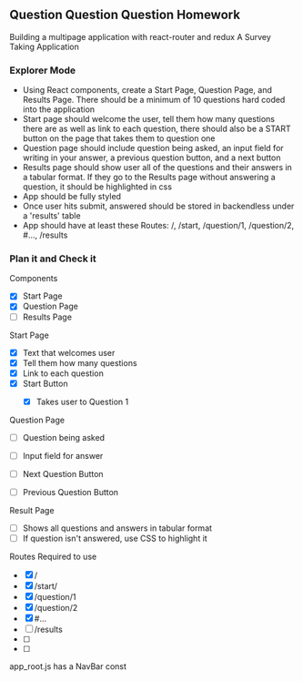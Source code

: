 ## Question Question Question Homework
Building a multipage application with react-router and redux
A Survey Taking Application

### Explorer Mode
- Using React components, create a Start Page, Question Page, and Results Page. There should be a minimum of 10 questions hard coded into the application
- Start page should welcome the user, tell them how many questions there are as well as link to each question, there should also be a START button on the page that takes them to question one
- Question page should include question being asked, an input field for writing in your answer, a previous question button, and a next button
- Results page should show user all of the questions and their answers in a tabular format. If they go to the Results page without answering a question, it should be highlighted in css
- App should be fully styled
- Once user hits submit, answered should be stored in backendless under a 'results' table
- App should have at least these Routes:
/, /start, /question/1, /question/2, #..., /results

### Plan it and Check it

Components
- [X] Start Page
- [X] Question Page
- [ ] Results Page

Start Page
- [X] Text that welcomes user
- [X] Tell them how many questions
- [X] Link to each question
- [X] Start Button
  - [X] Takes user to Question 1


Question Page
- [ ] Question being asked
- [ ] Input field for answer
- [ ] Next Question Button
- [ ] Previous Question Button


Result Page
- [ ] Shows all questions and answers in tabular format
- [ ] If question isn't answered, use CSS to highlight it

Routes Required to use
- [X] /
- [X] /start/
- [X] /question/1
- [X] /question/2
- [X] #...
- [ ] /results
- [ ]
- [ ]

app_root.js has a NavBar const
